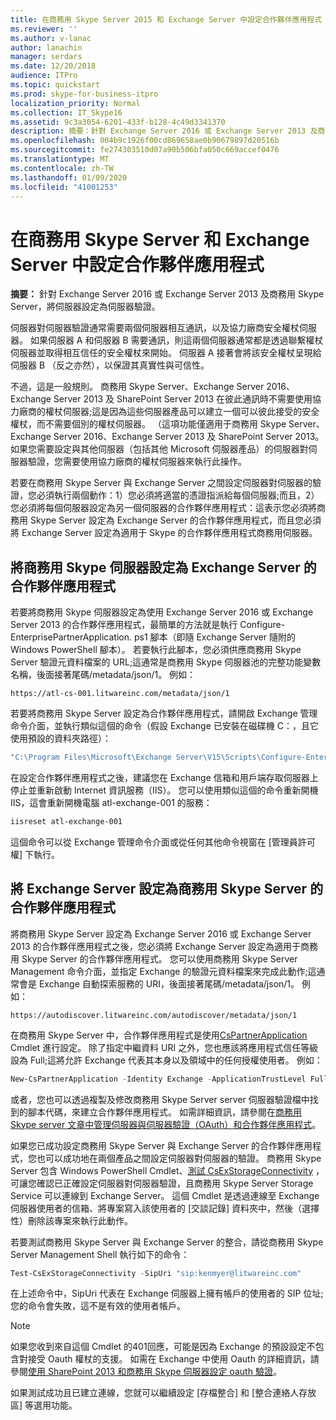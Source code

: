 ```yaml
---
title: 在商務用 Skype Server 2015 和 Exchange Server 中設定合作夥伴應用程式
ms.reviewer: ''
ms.author: v-lanac
author: lanachin
manager: serdars
ms.date: 12/20/2018
audience: ITPro
ms.topic: quickstart
ms.prod: skype-for-business-itpro
localization_priority: Normal
ms.collection: IT_Skype16
ms.assetid: 9c3a3054-6201-433f-b128-4c49d3341370
description: 摘要：針對 Exchange Server 2016 或 Exchange Server 2013 及商務用 Skype Server，將伺服器設定為伺服器驗證。
ms.openlocfilehash: 004b9c1926f00cd869658ae0b90679897d20516b
ms.sourcegitcommit: fe274303510d07a90b506bfa050c669accef0476
ms.translationtype: MT
ms.contentlocale: zh-TW
ms.lasthandoff: 01/09/2020
ms.locfileid: "41001253"
---
```

# <a name="configure-partner-applications-in-skype-for-business-server-and-exchange-server"></a>在商務用 Skype Server 和 Exchange Server 中設定合作夥伴應用程式
 
**摘要：** 針對 Exchange Server 2016 或 Exchange Server 2013 及商務用 Skype Server，將伺服器設定為伺服器驗證。
  
伺服器對伺服器驗證通常需要兩個伺服器相互通訊，以及協力廠商安全權杖伺服器。 如果伺服器 A 和伺服器 B 需要通訊，則這兩個伺服器通常都是透過聯繫權杖伺服器並取得相互信任的安全權杖來開始。 伺服器 A 接著會將該安全權杖呈現給伺服器 B （反之亦然），以保證其真實性與可信性。
  
不過，這是一般規則。 商務用 Skype Server、Exchange Server 2016、Exchange Server 2013 及 SharePoint Server 2013 在彼此通訊時不需要使用協力廠商的權杖伺服器;這是因為這些伺服器產品可以建立一個可以彼此接受的安全權杖，而不需要個別的權杖伺服器。 （這項功能僅適用于商務用 Skype Server、Exchange Server 2016、Exchange Server 2013 及 SharePoint Server 2013。 如果您需要設定與其他伺服器（包括其他 Microsoft 伺服器產品）的伺服器對伺服器驗證，您需要使用協力廠商的權杖伺服器來執行此操作。
  
若要在商務用 Skype Server 與 Exchange Server 之間設定伺服器對伺服器的驗證，您必須執行兩個動作：1）您必須將適當的憑證指派給每個伺服器;而且，2）您必須將每個伺服器設定為另一個伺服器的合作夥伴應用程式：這表示您必須將商務用 Skype Server 設定為 Exchange Server 的合作夥伴應用程式，而且您必須將 Exchange Server 設定為適用于 Skype 的合作夥伴應用程式商務用伺服器。
  
## <a name="configuring-skype-for-business-server-to-be-a-partner-application-for-exchange-server"></a>將商務用 Skype 伺服器設定為 Exchange Server 的合作夥伴應用程式

若要將商務用 Skype 伺服器設定為使用 Exchange Server 2016 或 Exchange Server 2013 的合作夥伴應用程式，最簡單的方法就是執行 Configure-EnterprisePartnerApplication. ps1 腳本（即隨 Exchange Server 隨附的 Windows PowerShell 腳本）。 若要執行此腳本，您必須供應商務用 Skype Server 驗證元資料檔案的 URL;這通常是商務用 Skype 伺服器池的完整功能變數名稱，後面接著尾碼/metadata/json/1。 例如：
  
```console
https://atl-cs-001.litwareinc.com/metadata/json/1
```

若要將商務用 Skype Server 設定為合作夥伴應用程式，請開啟 Exchange 管理命令介面，並執行類似這個的命令（假設 Exchange 已安裝在磁碟機 C：，且它使用預設的資料夾路徑）：
  
```powershell
"C:\Program Files\Microsoft\Exchange Server\V15\Scripts\Configure-EnterprisePartnerApplication.ps1 -AuthMetaDataUrl 'https://atl-cs-001.litwareinc.com/metadata/json/1' -ApplicationType Lync"
```

在設定合作夥伴應用程式之後，建議您在 Exchange 信箱和用戶端存取伺服器上停止並重新啟動 Internet 資訊服務（IIS）。 您可以使用類似這個的命令重新開機 IIS，這會重新開機電腦 atl-exchange-001 的服務：
  
```powershell
iisreset atl-exchange-001
```

這個命令可以從 Exchange 管理命令介面或從任何其他命令視窗在 [管理員許可權] 下執行。
  
## <a name="configuring-exchange-server-to-be-a-partner-application-for-skype-for-business-server"></a>將 Exchange Server 設定為商務用 Skype Server 的合作夥伴應用程式

將商務用 Skype Server 設定為 Exchange Server 2016 或 Exchange Server 2013 的合作夥伴應用程式之後，您必須將 Exchange Server 設定為適用于商務用 Skype Server 的合作夥伴應用程式。 您可以使用商務用 Skype Server Management 命令介面，並指定 Exchange 的驗證元資料檔案來完成此動作;這通常會是 Exchange 自動探索服務的 URI，後面接著尾碼/metadata/json/1。 例如：
  
```console
https://autodiscover.litwareinc.com/autodiscover/metadata/json/1
```

在商務用 Skype Server 中，合作夥伴應用程式是使用[CsPartnerApplication](https://docs.microsoft.com/powershell/module/skype/new-cspartnerapplication?view=skype-ps) Cmdlet 進行設定。 除了指定中繼資料 URI 之外，您也應該將應用程式信任等級設為 Full;這將允許 Exchange 代表其本身以及領域中的任何授權使用者。 例如：
  
```powershell
New-CsPartnerApplication -Identity Exchange -ApplicationTrustLevel Full -MetadataUrl "https://autodiscover.litwareinc.com/autodiscover/metadata/json/1"
```

或者，您也可以透過複製及修改商務用 Skype Server server 伺服器驗證檔中找到的腳本代碼，來建立合作夥伴應用程式。 如需詳細資訊，請參閱在[商務用 Skype server 文章中管理伺服器與伺服器驗證（OAuth）和合作夥伴應用程式](../../manage/authentication/server-to-server-and-partner-applications.md)。
  
如果您已成功設定商務用 Skype Server 與 Exchange Server 的合作夥伴應用程式，您也可以成功地在兩個產品之間設定伺服器對伺服器的驗證。 商務用 Skype Server 包含 Windows PowerShell Cmdlet、[測試 CsExStorageConnectivity](https://docs.microsoft.com/powershell/module/skype/test-csexstorageconnectivity?view=skype-ps) ，可讓您確認已正確設定伺服器對伺服器驗證，且商務用 Skype Server Storage Service 可以連線到 Exchange Server。 這個 Cmdlet 是透過連線至 Exchange 伺服器使用者的信箱、將專案寫入該使用者的 [交談記錄] 資料夾中，然後（選擇性）刪除該專案來執行此動作。
  
若要測試商務用 Skype Server 與 Exchange Server 的整合，請從商務用 Skype Server Management Shell 執行如下的命令：
  
```powershell
Test-CsExStorageConnectivity -SipUri "sip:kenmyer@litwareinc.com"
```

在上述命令中，SipUri 代表在 Exchange 伺服器上擁有帳戶的使用者的 SIP 位址;您的命令會失敗，這不是有效的使用者帳戶。
  
> [!NOTE]
> 如果您收到來自這個 Cmdlet 的401回應，可能是因為 Exchange 的預設設定不包含對接受 Oauth 權杖的支援。 如需在 Exchange 中使用 Oauth 的詳細資訊，請參閱[使用 SharePoint 2013 和商務用 Skype 伺服器設定 oauth 驗證](https://go.microsoft.com/fwlink/p/?LinkId=513103)。 
  
如果測試成功且已建立連線，您就可以繼續設定 [存檔整合] 和 [整合連絡人存放區] 等選用功能。
